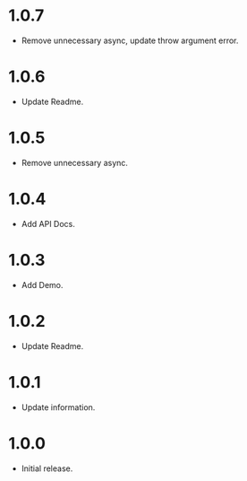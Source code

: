 # 1.0.7

- Remove unnecessary async, update throw argument error.

# 1.0.6

- Update Readme.

# 1.0.5

- Remove unnecessary async.

# 1.0.4

- Add API Docs.

# 1.0.3

- Add Demo.

# 1.0.2

- Update Readme.

# 1.0.1

- Update information.

# 1.0.0

- Initial release.
